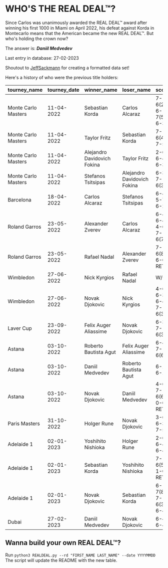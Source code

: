 # WHO'S THE REAL DEAL™?

Since Carlos was unanimously awarded the REAL DEAL™ award after winning his first 1000 in Miami on April 2022, his defeat against Korda in Montecarlo means that the American became the new REAL DEAL™. But who's holding the crown now?

The answer is: ***Daniil Medvedev***

Last entry in database: 27-02-2023

Shoutout to [JeffSackmann](https://github.com/JeffSackmann/tennis_atp) for creating a formatted data set!

Here's a history of who were the previous title holders:

| tourney_name        | tourney_date   | winner_name                 | loser_name                  | score              | round   |
|:--------------------|:---------------|:----------------------------|:----------------------------|:-------------------|:--------|
| Monte Carlo Masters | 11-04-2022     | Sebastian Korda             | Carlos Alcaraz              | 7-6(2) 6-7(5) 6-3  | R32     |
| Monte Carlo Masters | 11-04-2022     | Taylor Fritz                | Sebastian Korda             | 7-6(4) 7-5         | R16     |
| Monte Carlo Masters | 11-04-2022     | Alejandro Davidovich Fokina | Taylor Fritz                | 2-6 6-4 6-3        | QF      |
| Monte Carlo Masters | 11-04-2022     | Stefanos Tsitsipas          | Alejandro Davidovich Fokina | 6-3 7-6(3)         | F       |
| Barcelona           | 18-04-2022     | Carlos Alcaraz              | Stefanos Tsitsipas          | 6-4 5-7 6-2        | QF      |
| Roland Garros       | 23-05-2022     | Alexander Zverev            | Carlos Alcaraz              | 6-4 6-4 4-6 7-6(7) | QF      |
| Roland Garros       | 23-05-2022     | Rafael Nadal                | Alexander Zverev            | 7-6(8) 6-6 RET     | SF      |
| Wimbledon           | 27-06-2022     | Nick Kyrgios                | Rafael Nadal                | W/O                | SF      |
| Wimbledon           | 27-06-2022     | Novak Djokovic              | Nick Kyrgios                | 4-6 6-3 6-4 7-6(3) | F       |
| Laver Cup           | 23-09-2022     | Felix Auger Aliassime       | Novak Djokovic              | 6-3 7-6(3)         | RR      |
| Astana              | 03-10-2022     | Roberto Bautista Agut       | Felix Auger Aliassime       | 6-4 7-6(6)         | R32     |
| Astana              | 03-10-2022     | Daniil Medvedev             | Roberto Bautista Agut       | 6-1 6-1            | QF      |
| Astana              | 03-10-2022     | Novak Djokovic              | Daniil Medvedev             | 4-6 7-6(6) 0-0 RET | SF      |
| Paris Masters       | 31-10-2022     | Holger Rune                 | Novak Djokovic              | 3-6 6-3 7-5        | F       |
| Adelaide 1          | 02-01-2023     | Yoshihito Nishioka          | Holger Rune                 | 2-6 6-4 6-4        | R32     |
| Adelaide 1          | 02-01-2023     | Sebastian Korda             | Yoshihito Nishioka          | 7-6(5) 1-0 RET     | SF      |
| Adelaide 1          | 02-01-2023     | Novak Djokovic              | Sebastian Korda             | 6-7(8) 7-6(3) 6-4  | F       |
| Dubai               | 27-02-2023     | Daniil Medvedev             | Novak Djokovic              | 6-4 6-4            | SF      |


## Wanna build your own REAL DEAL™?

Run ```python3 REALDEAL.py --rd "FIRST_NAME LAST_NAME" --date YYYYMMDD ```
The script will update the README with the new table.
